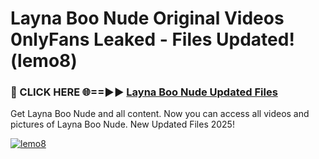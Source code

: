 # Layna Boo Nude Original Videos 0nlyFans Leaked - Files Updated! (lemo8)

<h3>🔴 CLICK HERE 🌐==►► <a href="https://tinyurl.com/5h6xmrr3" rel="nofollow">Layna Boo Nude Updated Files</a></h3>

Get Layna Boo Nude and all content. Now you can access all videos and pictures of Layna Boo Nude. New Updated Files 2025!

[![lemo8](https://i.imgur.com/KVD873Z.gif)](https://tinyurl.com/5h6xmrr3)

